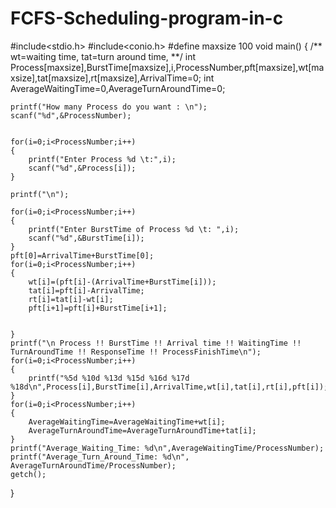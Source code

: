 # FCFS-Scheduling-program-in-c
#include<stdio.h>
#include<conio.h>
#define maxsize 100
void main()
{
    /** wt=waiting time, tat=turn around time,  **/
    int Process[maxsize],BurstTime[maxsize],i,ProcessNumber,pft[maxsize],wt[maxsize],tat[maxsize],rt[maxsize],ArrivalTime=0;
    int AverageWaitingTime=0,AverageTurnAroundTime=0;

    printf("How many Process do you want : \n");
    scanf("%d",&ProcessNumber);


    for(i=0;i<ProcessNumber;i++)
    {
        printf("Enter Process %d \t:",i);
        scanf("%d",&Process[i]);
    }

    printf("\n");

    for(i=0;i<ProcessNumber;i++)
    {
        printf("Enter BurstTime of Process %d \t: ",i);
        scanf("%d",&BurstTime[i]);
    }
    pft[0]=ArrivalTime+BurstTime[0];
    for(i=0;i<ProcessNumber;i++)
    {
        wt[i]=(pft[i]-(ArrivalTime+BurstTime[i]));
        tat[i]=pft[i]-ArrivalTime;
        rt[i]=tat[i]-wt[i];
        pft[i+1]=pft[i]+BurstTime[i+1];


    }
    printf("\n Process !! BurstTime !! Arrival time !! WaitingTime !! TurnAroundTime !! ResponseTime !! ProcessFinishTime\n");
    for(i=0;i<ProcessNumber;i++)
    {
        printf("%5d %10d %13d %15d %16d %17d %18d\n",Process[i],BurstTime[i],ArrivalTime,wt[i],tat[i],rt[i],pft[i]);
    }
    for(i=0;i<ProcessNumber;i++)
    {
        AverageWaitingTime=AverageWaitingTime+wt[i];
        AverageTurnAroundTime=AverageTurnAroundTime+tat[i];
    }
    printf("Average_Waiting_Time: %d\n",AverageWaitingTime/ProcessNumber);
    printf("Average_Turn_Around_Time: %d\n", AverageTurnAroundTime/ProcessNumber);
    getch();
}
